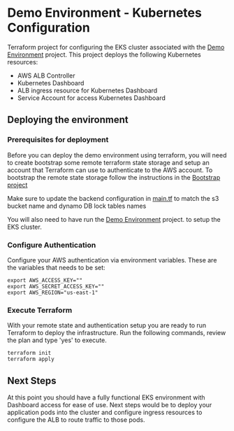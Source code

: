 
# Demo Environment - Kubernetes Configuration
Terraform project for configuring the EKS cluster associated with the [Demo Environment](../aws-demo-env) project. This project deploys the following Kubernetes resources:

- AWS ALB Controller
- Kubernetes Dashboard
- ALB ingress resource for Kubernetes Dashboard
- Service Account for access Kubernetes Dashboard

## Deploying the environment
### Prerequisites for deployment
Before you can deploy the demo environment using terraform, you will need to create bootstrap some remote terraform state storage and setup an account that Terraform can use to authenticate to the AWS account. To bootstrap the remote state storage follow the instructions in the [Bootstrap project](../bootstrap)

Make sure to update the backend configuration in [main.tf](main.tf) to match the s3 bucket name and dynamo DB lock tables names

You will also need to have run the [Demo Environment](../aws-demo-env) project. to setup the EKS cluster.

### Configure Authentication
Configure your AWS authentication via environment variables. These are the variables that needs to be set:
```
export AWS_ACCESS_KEY=""
export AWS_SECRET_ACCESS_KEY=""
export AWS_REGION="us-east-1"
```

### Execute Terraform
With your remote state and authentication setup you are ready to run Terraform to deploy the infrastructure. Run the following commands, review the plan and type 'yes' to execute.
```
terraform init
terraform apply
```

## Next Steps
At this point you should have a fully functional EKS environment with Dashboard access for ease of use. Next steps would be to deploy your application pods into the cluster and configure ingress resources to configure the ALB to route traffic to those pods.
